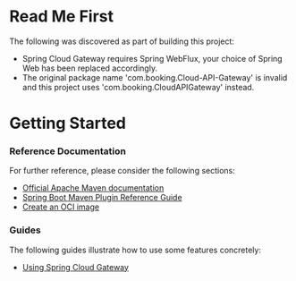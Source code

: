 # Read Me First
The following was discovered as part of building this project:

* Spring Cloud Gateway requires Spring WebFlux, your choice of Spring Web has been replaced accordingly.
* The original package name 'com.booking.Cloud-API-Gateway' is invalid and this project uses 'com.booking.CloudAPIGateway' instead.

# Getting Started

### Reference Documentation
For further reference, please consider the following sections:

* [Official Apache Maven documentation](https://maven.apache.org/guides/index.html)
* [Spring Boot Maven Plugin Reference Guide](https://docs.spring.io/spring-boot/docs/2.5.4/maven-plugin/reference/html/)
* [Create an OCI image](https://docs.spring.io/spring-boot/docs/2.5.4/maven-plugin/reference/html/#build-image)

### Guides
The following guides illustrate how to use some features concretely:

* [Using Spring Cloud Gateway](https://github.com/spring-cloud-samples/spring-cloud-gateway-sample)

